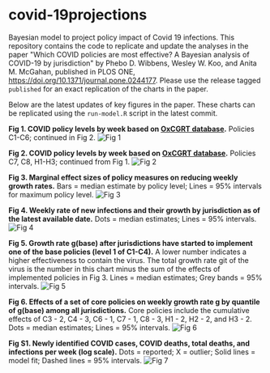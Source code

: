 # covid-19projections
Bayesian model to project policy impact of Covid 19 infections.
This repository contains the code to replicate and update the analyses in the paper "Which COVID policies are most effective? A Bayesian analysis of COVID-19 by jurisdiction" by Phebo D. Wibbens, Wesley W. Koo, and Anita M. McGahan, published in PLOS ONE, https://doi.org/10.1371/journal.pone.0244177.
Please use the release tagged `published` for an exact replication of the charts in the paper.

Below are the latest updates of key figures in the paper.
These charts can be replicated using the `run-model.R` script in the latest commit.

**Fig 1. COVID policy levels by week based on [OxCGRT database](https://github.com/OxCGRT/covid-policy-tracker/blob/master/documentation/codebook.md).** Policies C1-C6; continued in Fig 2.
![Fig 1](fig-github/fig1.svg)

**Fig 2. COVID policy levels by week based on [OxCGRT database](https://github.com/OxCGRT/covid-policy-tracker/blob/master/documentation/codebook.md).** Policies C7, C8, H1-H3; continued from Fig 1.
![Fig 2](fig-github/fig2.svg)

**Fig 3. Marginal effect sizes of policy measures on reducing weekly growth rates.**
Bars = median estimate by policy level; Lines = 95% intervals for maximum policy level.
![Fig 3](fig-github/fig3.svg)

**Fig 4. Weekly rate of new infections and their growth by jurisdiction as of the latest available date.** Dots = median estimates; Lines = 95% intervals.
![Fig 4](fig-github/fig4.svg)

**Fig 5. Growth rate g(base) after jurisdictions have started to implement one of the base policies (level 1 of C1-C4).** A lower number indicates a higher effectiveness to contain the virus. The total growth rate git of the virus is the number in this chart minus the sum of the effects of implemented policies in Fig 3. Lines = median estimates; Grey bands = 95% intervals.
![Fig 5](fig-github/fig5.svg)

**Fig 6. Effects of a set of core policies on weekly growth rate g by quantile of g(base) among all jurisdictions.** Core policies include the cumulative effects of C3 - 2, C4 - 3, C6 - 1, C7 - 1, C8 - 3, H1 - 2, H2 - 2, and H3 - 2. Dots = median estimates; Lines = 95% intervals.
![Fig 6](fig-github/fig6.svg)

**Fig S1. Newly identified COVID cases, COVID deaths, total deaths, and infections per week (log scale).** Dots = reported; X = outlier; Solid lines = model fit; Dashed lines = 95% intervals.
![Fig 7](fig-github/fig-S1.svg)
